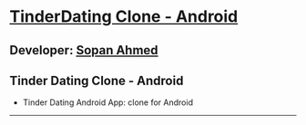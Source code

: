 # [ TinderDating Clone - Android][published url]
## Developer: [Sopan Ahmed][instructor url]

Tinder Dating Clone - Android
-------------------------

 * Tinder Dating Android App: clone for Android

------

[published url]: https://github.com/gitproject09/tinderDatingAndroid
[instructor url]: https://github.com/gitproject09
